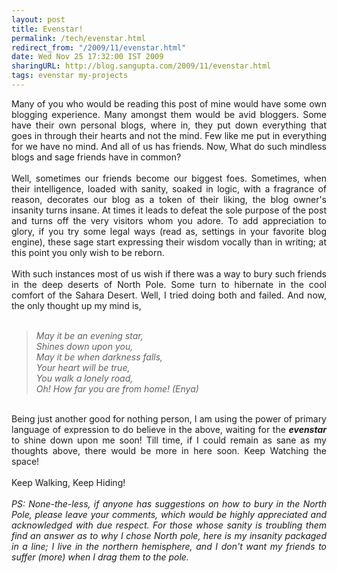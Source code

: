 ```yaml
---
layout: post
title: Evenstar!
permalink: /tech/evenstar.html
redirect_from: "/2009/11/evenstar.html"
date: Wed Nov 25 17:32:00 IST 2009
sharingURL: http://blog.sangupta.com/2009/11/evenstar.html
tags: evenstar my-projects
---
```

<div align="justify">
    Many of you who would be reading this post of mine would have some own blogging experience. Many amongst them would be avid bloggers. Some have their own personal blogs, where in, they put down everything that goes in through their hearts and not the mind. Few like me put in everything for we have no mind. And all of us has friends. Now, What do such mindless blogs and sage friends have in common?
    <br>
    <br>Well, sometimes our friends become our biggest foes. Sometimes, when their intelligence, loaded with sanity, soaked in logic, with a fragrance of reason, decorates our blog as a token of their liking, the blog owner's insanity turns insane. At times it leads to defeat the sole purpose of the post and turns off the very visitors whom you adore. To add appreciation to glory, if you try some legal ways (read as, settings in your favorite blog engine), these sage start expressing their wisdom vocally than in writing; at this point you only wish to be reborn.
    <br>
    <br>With such instances most of us wish if there was a way to bury such friends in the deep deserts of North Pole. Some turn to hibernate in the cool comfort of the Sahara Desert. Well, I tried doing both and failed. And now, the only thought up my mind is,
    <br>
    <br>
    <blockquote>
        <i>May it be an evening star,<br>Shines down upon you,<br>May it be when darkness falls,<br>Your heart will be true,<br>You walk a lonely road,<br>Oh! How far you are from home! (Enya)</i>
    </blockquote>
    <br>Being just another good for nothing person, I am using the power of primary language of expression to do believe in the above, waiting for the 
    <b><i>evenstar</i></b> to shine down upon me soon! Till time, if I could remain as sane as my thoughts above, there would be more in here soon. Keep Watching the space!
    <br>
    <br>Keep Walking, Keep Hiding!
    <br>
    <br>
    <i>PS: None-the-less, if anyone has suggestions on how to bury in the North Pole, please leave your comments, which would be highly appreciated and acknowledged with due respect. For those whose sanity is troubling them find an answer as to why I chose North pole, here is my insanity packaged in a line; I live in the northern hemisphere, and I don't want my friends to suffer (more) when I drag them to the pole.</i>
    <br>
</div>
